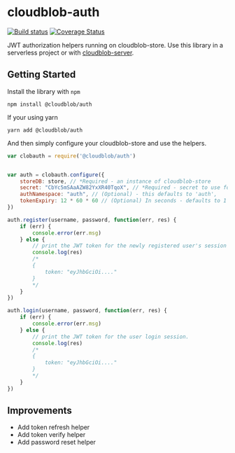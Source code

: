 # cloudblob-auth
[![Build status](https://api.travis-ci.com/cloudblob/cloudblob-auth.svg?branch=master)](https://travis-ci.com/cloudblob/cloudblob-auth/)
[![Coverage Status](https://coveralls.io/repos/github/cloudblob/cloudblob-auth/badge.svg?branch=master)](https://coveralls.io/github/cloudblob/cloudblob-auth?branch=master)

JWT authorization helpers running on cloudblob-store. Use this library in a serverless project or with [cloudblob-server](https://github.com/cloudblob/cloudblob-server).


## Getting Started

Install the library with `npm`
```
npm install @cloudblob/auth
```

If your using yarn

```
yarn add @cloudblob/auth
```

And then simply configure your cloudblob-store and use the helpers.

```javascript
var clobauth = require('@cloudblob/auth')


var auth = clobauth.configure({
    storeDB: store, // *Required - an instance of cloudblob-store
    secret: "CbYc5mSAaAZW82YxXR40TqoX", // *Required - secret to use for JWT signing
    authNamespace: "auth", // (Optional) - this defaults to 'auth',
    tokenExpiry: 12 * 60 * 60 // (Optional) In seconds - defaults to 1 day/86400 seconds
})

auth.register(username, password, function(err, res) {
    if (err) {
        console.error(err.msg)
    } else {
        // print the JWT token for the newly registered user's session
        console.log(res)
        /*
        {
            token: "eyJhbGciOi...."
        }
        */
    }
})

auth.login(username, password, function(err, res) {
    if (err) {
        console.error(err.msg)
    } else {
        // print the JWT token for the user login session.
        console.log(res)
        /*
        {
            token: "eyJhbGciOi...."
        }
        */
    }
})

```

## Improvements

- Add token refresh helper
- Add token verify helper
- Add password reset helper